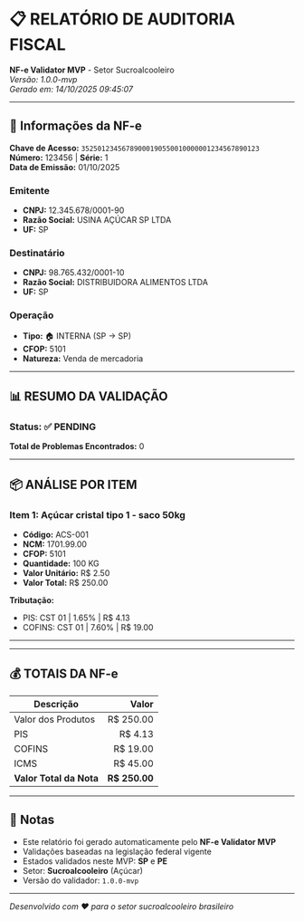 # 📋 RELATÓRIO DE AUDITORIA FISCAL
**NF-e Validator MVP** - Setor Sucroalcooleiro  
*Versão: 1.0.0-mvp*  
*Gerado em: 14/10/2025 09:45:07*

---

## 📄 Informações da NF-e

**Chave de Acesso:** `35250123456789000190550010000001234567890123`  
**Número:** 123456 | **Série:** 1  
**Data de Emissão:** 01/10/2025

### Emitente
- **CNPJ:** 12.345.678/0001-90
- **Razão Social:** USINA AÇÚCAR SP LTDA
- **UF:** SP

### Destinatário
- **CNPJ:** 98.765.432/0001-10
- **Razão Social:** DISTRIBUIDORA ALIMENTOS LTDA
- **UF:** SP

### Operação
- **Tipo:** 🏠 INTERNA (SP → SP)
- **CFOP:** 5101
- **Natureza:** Venda de mercadoria

---

## 📊 RESUMO DA VALIDAÇÃO

### Status: ✅ PENDING

**Total de Problemas Encontrados:** 0

---

## 📦 ANÁLISE POR ITEM

### Item 1: Açúcar cristal tipo 1 - saco 50kg

- **Código:** ACS-001
- **NCM:** 1701.99.00
- **CFOP:** 5101
- **Quantidade:** 100 KG
- **Valor Unitário:** R$ 2.50
- **Valor Total:** R$ 250.00

**Tributação:**
- PIS: CST 01 | 1.65% | R$ 4.13
- COFINS: CST 01 | 7.60% | R$ 19.00

---

---

## 💰 TOTAIS DA NF-e

| Descrição | Valor |
|-----------|------:|
| Valor dos Produtos | R$ 250.00 |
| PIS | R$ 4.13 |
| COFINS | R$ 19.00 |
| ICMS | R$ 45.00 |
| **Valor Total da Nota** | **R$ 250.00** |

---

## 📌 Notas

- Este relatório foi gerado automaticamente pelo **NF-e Validator MVP**
- Validações baseadas na legislação federal vigente
- Estados validados neste MVP: **SP** e **PE**
- Setor: **Sucroalcooleiro** (Açúcar)
- Versão do validador: `1.0.0-mvp`

---

*Desenvolvido com ❤️ para o setor sucroalcooleiro brasileiro*
